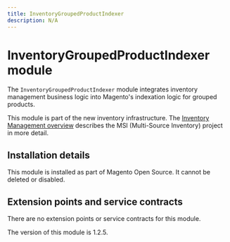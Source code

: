 ```yaml
---
title: InventoryGroupedProductIndexer
description: N/A
---
```


# InventoryGroupedProductIndexer module

The `InventoryGroupedProductIndexer` module integrates inventory management business logic into Magento's indexation logic for grouped products.

This module is part of the new inventory infrastructure. The
[Inventory Management overview](https://developer.adobe.com/commerce/webapi/rest/inventory/index.html)
describes the MSI (Multi-Source Inventory) project in more detail.

## Installation details

This module is installed as part of Magento Open Source. It cannot be deleted or disabled.

## Extension points and service contracts

There are no extension points or service contracts for this module.

<InlineAlert slots="text" />
The version of this module is 1.2.5.
